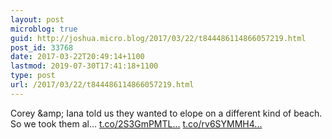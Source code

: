 ```yaml
---
layout: post
microblog: true
guid: http://joshua.micro.blog/2017/03/22/t844486114866057219.html
post_id: 33768
date: 2017-03-22T20:49:14+1100
lastmod: 2019-07-30T17:41:18+1100
type: post
url: /2017/03/22/t844486114866057219.html
---
```

Corey &amp;amp; Iana told us they wanted to elope on a different kind of beach. So we took them al… [t.co/2S3GmPMTL...](https://t.co/2S3GmPMTLw) [t.co/rv6SYMMH4...](https://t.co/rv6SYMMH4z)
